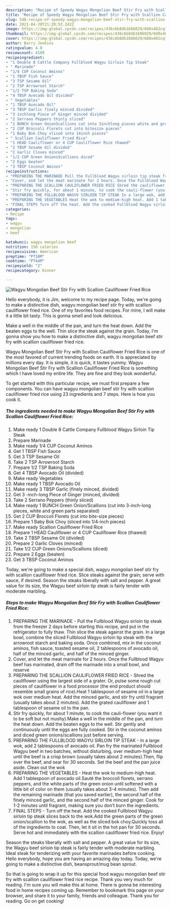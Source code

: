 ```yaml
---
description: "Recipe of Speedy Wagyu Mongolian Beef Stir Fry with Scallion Cauliflower Fried Rice"
title: "Recipe of Speedy Wagyu Mongolian Beef Stir Fry with Scallion Cauliflower Fried Rice"
slug: 548-recipe-of-speedy-wagyu-mongolian-beef-stir-fry-with-scallion-cauliflower-fried-rice
date: 2021-04-20T21:20:53.242Z
image: https://img-global.cpcdn.com/recipes/436c6b8db1686029/680x482cq70/wagyu-mongolian-beef-stir-fry-with-scallion-cauliflower-fried-rice-recipe-main-photo.jpg
thumbnail: https://img-global.cpcdn.com/recipes/436c6b8db1686029/680x482cq70/wagyu-mongolian-beef-stir-fry-with-scallion-cauliflower-fried-rice-recipe-main-photo.jpg
cover: https://img-global.cpcdn.com/recipes/436c6b8db1686029/680x482cq70/wagyu-mongolian-beef-stir-fry-with-scallion-cauliflower-fried-rice-recipe-main-photo.jpg
author: Barry Jenkins
ratingvalue: 4.8
reviewcount: 4109
recipeingredient:
- "1 Double 8 Cattle Company Fullblood Wagyu Sirloin Tip Steak"
- " Marinade"
- "1/4 CUP Coconut Aminos"
- "1 TBSP Fish Sauce"
- "3 TSP Sesame Oil"
- "2 TSP Arrowroot Starch"
- "1/2 TSP Baking Soda"
- "4 TBSP Avocado Oil divided"
- " Vegetables"
- "1 TBSP Avocado Oil"
- "3 TBSP Garlic finely minced divided"
- "3 inchlong Piece of Ginger minced divided"
- "2 Serrano Peppers thinly sliced"
- "1 BUNCH Green OnionScallions cut into 3inchlong pieces white and green parts separated"
- "2 CUP Broccoli Florets cut into bitesize pieces"
- "1 Baby Bok Choy sliced into 14inch pieces"
- " Scallion Cauliflower Fried Rice"
- "1 HEAD Cauliflower or 4 CUP Cauliflower Rice thawed"
- "2 TBSP Sesame Oil divided"
- "2 Garlic Cloves minced"
- "1/2 CUP Green OnionsScallions diced"
- "2 Eggs beaten"
- "3 TBSP Coconut Aminos"
recipeinstructions:
- "PREPARING THE MARINADE Pull the Fullblood Wagyu sirloin tip steak from the freezer 2 days before starting this recipe, and put in the refrigerator to fully thaw. Thin slice the steak against the grain. In a large bowl, combine the sliced Fullblood Wagyu sirloin tip steak with the arrowroot starch and baking soda. Once combined, mix in the coconut aminos, fish sauce, toasted sesame oil, 2 tablespoons of avocado oil, half of the minced garlic, and half of the minced ginger."
- "Cover, and let the meat marinate for 2 hours. Once the Fullblood Wagyu beef has marinated, drain off the marinade into a small bowl, and reserve"
- "PREPARING THE SCALLION CAULIFLOWER FRIED RICE Shred the cauliflower using the largest side of a grater. Or, pulse some rough cut pieces of cauliflower in a food processor (the end product should resemble small grains of rice).Heat 1 tablespoon of sesame oil in a large wok over medium heat. Add the minced garlic, and stir fry until fragrant (usually takes about 2 minutes). Add the grated cauliflower and 1 tablespoon of sesame oil to the pan."
- "Stir fry quickly, for about 1 minute, to cook the cauli-flower (you want it to be soft but not mushy).Make a well in the middle of the pan, and turn the heat down. Add the beaten eggs to the well. Stir gently and continuously until the eggs are fully cooked. Stir in the coconut aminos and diced green onions/scallions just before serving."
- "PREPARING THE FULLBLOOD WAGYU SIRLOIN TIP STEAK In a large wok, add 2 tablespoons of avocado oil. Pan fry the marinated Fullblood Wagyu beef in two batches, without disturbing, over medium-high heat until the beef is a crisp brown (usually takes about 2 minutes).Then, flip over the beef, and sear for 30 seconds. Set the beef and the pan juice aside. Clean out the wok"
- "PREPARING THE VEGETABLES Heat the wok to medium-high heat. Add 1 tablespoon of avocado oil.Sauté the broccoli florets, serrano peppers, and the white parts of the green onion until softened with a little bit of color on them (usually takes about 3-4 minutes). Then add the remaining marinade (that you saved earlier), the second half of the finely minced garlic, and the second half of the minced ginger. Cook for 1-2 minutes until fragrant, making sure you don’t burn the ingredients."
- "FINAL STEPS Turn off the heat. Add the cooked Fullblood Wagyu sirloin tip steak slices back to the wok.Add the green parts of the green onion/scallion to the wok, as well as the sliced bok choy.Quickly toss all of the ingredients to coat. Then, let it sit in the hot pan for 30 seconds. Serve hot and immediately with the scallion cauliflower fried rice. Enjoy!"
categories:
- Recipe
tags:
- wagyu
- mongolian
- beef

katakunci: wagyu mongolian beef 
nutrition: 150 calories
recipecuisine: American
preptime: "PT10M"
cooktime: "PT44M"
recipeyield: "2"
recipecategory: Dinner

---
```



![Wagyu Mongolian Beef Stir Fry with Scallion Cauliflower Fried Rice](https://img-global.cpcdn.com/recipes/436c6b8db1686029/680x482cq70/wagyu-mongolian-beef-stir-fry-with-scallion-cauliflower-fried-rice-recipe-main-photo.jpg)

Hello everybody, it is Jim, welcome to my recipe page. Today, we're going to make a distinctive dish, wagyu mongolian beef stir fry with scallion cauliflower fried rice. One of my favorites food recipes. For mine, I will make it a little bit tasty. This is gonna smell and look delicious.

Make a well in the middle of the pan, and turn the heat down. Add the beaten eggs to the well. Thin slice the steak against the grain. Today, I&#39;m gonna show you how to make a distinctive dish, wagyu mongolian beef stir fry with scallion cauliflower fried rice.

Wagyu Mongolian Beef Stir Fry with Scallion Cauliflower Fried Rice is one of the most favored of current trending foods on earth. It is appreciated by millions every day. It is simple, it is quick, it tastes yummy. Wagyu Mongolian Beef Stir Fry with Scallion Cauliflower Fried Rice is something which I have loved my entire life. They are fine and they look wonderful.


To get started with this particular recipe, we must first prepare a few components. You can have wagyu mongolian beef stir fry with scallion cauliflower fried rice using 23 ingredients and 7 steps. Here is how you cook it.

<!--inarticleads1-->

##### The ingredients needed to make Wagyu Mongolian Beef Stir Fry with Scallion Cauliflower Fried Rice:

1. Make ready 1 Double 8 Cattle Company Fullblood Wagyu Sirloin Tip Steak
1. Prepare  Marinade
1. Make ready 1/4 CUP Coconut Aminos
1. Get 1 TBSP Fish Sauce
1. Get 3 TSP Sesame Oil
1. Take 2 TSP Arrowroot Starch
1. Prepare 1/2 TSP Baking Soda
1. Get 4 TBSP Avocado Oil (divided)
1. Make ready  Vegetables
1. Make ready 1 TBSP Avocado Oil
1. Make ready 3 TBSP Garlic (finely minced, divided)
1. Get 3 -inch-long Piece of Ginger (minced, divided)
1. Take 2 Serrano Peppers (thinly sliced)
1. Make ready 1 BUNCH Green Onion/Scallions (cut into 3-inch-long pieces, white and green parts separated)
1. Get 2 CUP Broccoli Florets (cut into bite-size pieces)
1. Prepare 1 Baby Bok Choy (sliced into 1/4-inch pieces)
1. Make ready  Scallion Cauliflower Fried Rice
1. Prepare 1 HEAD Cauliflower or 4 CUP Cauliflower Rice (thawed)
1. Take 2 TBSP Sesame Oil (divided)
1. Prepare 2 Garlic Cloves (minced)
1. Take 1/2 CUP Green Onions/Scallions (diced)
1. Prepare 2 Eggs (beaten)
1. Get 3 TBSP Coconut Aminos


Today, we&#39;re going to make a special dish, wagyu mongolian beef stir fry with scallion cauliflower fried rice. Slice steaks against the grain; serve with sauce, if desired. Season the steaks liberally with salt and pepper. A great value for its size, the Wagyu beef sirloin tip steak is fairly tender with moderate marbling. 

<!--inarticleads2-->

##### Steps to make Wagyu Mongolian Beef Stir Fry with Scallion Cauliflower Fried Rice:

1. PREPARING THE MARINADE - Pull the Fullblood Wagyu sirloin tip steak from the freezer 2 days before starting this recipe, and put in the refrigerator to fully thaw. Thin slice the steak against the grain. In a large bowl, combine the sliced Fullblood Wagyu sirloin tip steak with the arrowroot starch and baking soda. Once combined, mix in the coconut aminos, fish sauce, toasted sesame oil, 2 tablespoons of avocado oil, half of the minced garlic, and half of the minced ginger.
1. Cover, and let the meat marinate for 2 hours. Once the Fullblood Wagyu beef has marinated, drain off the marinade into a small bowl, and reserve
1. PREPARING THE SCALLION CAULIFLOWER FRIED RICE - Shred the cauliflower using the largest side of a grater. Or, pulse some rough cut pieces of cauliflower in a food processor (the end product should resemble small grains of rice).Heat 1 tablespoon of sesame oil in a large wok over medium heat. Add the minced garlic, and stir fry until fragrant (usually takes about 2 minutes). Add the grated cauliflower and 1 tablespoon of sesame oil to the pan.
1. Stir fry quickly, for about 1 minute, to cook the cauli-flower (you want it to be soft but not mushy).Make a well in the middle of the pan, and turn the heat down. Add the beaten eggs to the well. Stir gently and continuously until the eggs are fully cooked. Stir in the coconut aminos and diced green onions/scallions just before serving.
1. PREPARING THE FULLBLOOD WAGYU SIRLOIN TIP STEAK - In a large wok, add 2 tablespoons of avocado oil. Pan fry the marinated Fullblood Wagyu beef in two batches, without disturbing, over medium-high heat until the beef is a crisp brown (usually takes about 2 minutes).Then, flip over the beef, and sear for 30 seconds. Set the beef and the pan juice aside. Clean out the wok
1. PREPARING THE VEGETABLES - Heat the wok to medium-high heat. Add 1 tablespoon of avocado oil.Sauté the broccoli florets, serrano peppers, and the white parts of the green onion until softened with a little bit of color on them (usually takes about 3-4 minutes). Then add the remaining marinade (that you saved earlier), the second half of the finely minced garlic, and the second half of the minced ginger. Cook for 1-2 minutes until fragrant, making sure you don’t burn the ingredients.
1. FINAL STEPS - Turn off the heat. Add the cooked Fullblood Wagyu sirloin tip steak slices back to the wok.Add the green parts of the green onion/scallion to the wok, as well as the sliced bok choy.Quickly toss all of the ingredients to coat. Then, let it sit in the hot pan for 30 seconds. Serve hot and immediately with the scallion cauliflower fried rice. Enjoy!


Season the steaks liberally with salt and pepper. A great value for its size, the Wagyu beef sirloin tip steak is fairly tender with moderate marbling. Ideal steak for tenderizing with your favorite marinades before cooking. Hello everybody, hope you are having an amazing day today. Today, we&#39;re going to make a distinctive dish, beansprout/mug bean sprout. 

So that is going to wrap it up for this special food wagyu mongolian beef stir fry with scallion cauliflower fried rice recipe. Thank you very much for reading. I'm sure you will make this at home. There is gonna be interesting food in home recipes coming up. Remember to bookmark this page on your browser, and share it to your family, friends and colleague. Thank you for reading. Go on get cooking!
